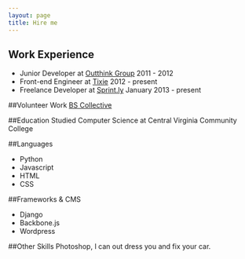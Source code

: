 ```yaml
---
layout: page
title: Hire me
---
```


## Work Experience
* Junior Developer at [Outthink Group](http://outthinkgroup.com/) 2011 - 2012
* Front-end Engineer at [Tixie](https://tixie.com/) 2012 - present
* Freelance Developer at [Sprint.ly](https://sprint.ly/) January 2013 - present

##Volunteer Work
[BS Collective](http://bscollective.com)

##Education
Studied Computer Science at Central Virginia Community College

##Languages
* Python
* Javascript
* HTML
* CSS

##Frameworks & CMS
* Django
* Backbone.js
* Wordpress

##Other Skills
Photoshop, I can out dress you and fix your car.